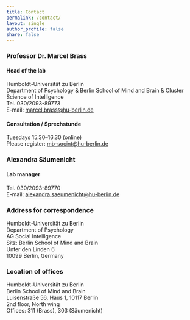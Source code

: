 ```yaml
---
title: Contact
permalink: /contact/
layout: single
author_profile: false
share: false
---
```


### Professor Dr. Marcel Brass
#### Head of the lab
Humboldt-Universität zu Berlin\
Department of Psychology & Berlin School of Mind and Brain & Cluster Science of Intelligence\
Tel. 030/2093-89773\
E-mail: <marcel.brass@hu-berlin.de>

#### Consultation / Sprechstunde
Tuesdays 15.30–16.30 (online)\
Please register: <mb-socint@hu-berlin.de>

### Alexandra Säumenicht 
#### Lab manager
Tel. 030/2093-89770\
E-mail: <alexandra.saeumenicht@hu-berlin.de>

### Address for correspondence
Humboldt-Universität zu Berlin\
Department of Psychology\
AG Social Intelligence\
Sitz: Berlin School of Mind and Brain\
Unter den Linden 6\
10099 Berlin, Germany


### Location of offices
Humboldt-Universität zu Berlin\
Berlin School of Mind and Brain\
Luisenstraße 56, Haus 1, 10117 Berlin\
2nd floor, North wing\
Offices: 311 (Brass), 303 (Säumenicht)


